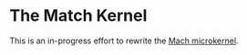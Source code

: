 The Match Kernel
============

This is an in-progress effort to rewrite the [Mach microkernel](https://github.com/neozeed/Mach86).
